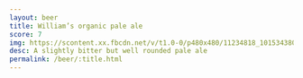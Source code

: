 ```yaml
---
layout: beer
title: William’s organic pale ale
score: 7
img: https://scontent.xx.fbcdn.net/v/t1.0-0/p480x480/11234818_10153438036188745_6157946174058205755_n.jpg?oh=68c42ca868f34d94e8a975f3020aed80&oe=587F78A3
desc: A slightly bitter but well rounded pale ale
permalink: /beer/:title.html
---
```

